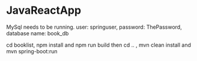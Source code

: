 # JavaReactApp

MySql needs to be running. user: springuser, password: ThePassword, database name: book_db

cd booklist, npm install and npm run build
then cd .. , mvn clean install and mvn spring-boot:run
